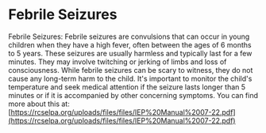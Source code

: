 # Febrile Seizures
Febrile Seizures: Febrile seizures are convulsions that can occur in young children when they have a high fever, often between the ages of 6 months to 5 years. These seizures are usually harmless and typically last for a few minutes. They may involve twitching or jerking of limbs and loss of consciousness. While febrile seizures can be scary to witness, they do not cause any long-term harm to the child. It's important to monitor the child's temperature and seek medical attention if the seizure lasts longer than 5 minutes or if it is accompanied by other concerning symptoms.
You can find more about this at: [https://rcselpa.org/uploads/files/files/IEP%20Manual%2007-22.pdf](https://rcselpa.org/uploads/files/files/IEP%20Manual%2007-22.pdf)